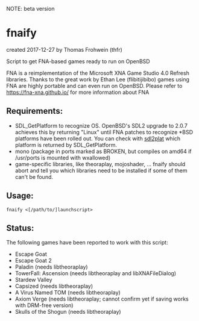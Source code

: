 NOTE: beta version

fnaify
======

created 2017-12-27
by Thomas Frohwein (thfr)

Script to get FNA-based games ready to run on OpenBSD

FNA is a reimplementation of the Microsoft XNA Game Studio 4.0 Refresh libraries.
Thanks to the great work by Ethan Lee (flibitijibibo) games using FNA are
highly portable and can even run on OpenBSD. 
Please refer to https://fna-xna.github.io/ for more information about FNA

Requirements:
-------------

- SDL_GetPlatform to recognize OS. OpenBSD's SDL2 upgrade to 2.0.7
  achieves this by returning "Linux" until FNA patches to recognize
  *BSD platforms have been rolled out.
  You can check with [sdl2plat](https://github.com/thfrwn/sdl2plat)
  which platform is returned by SDL_GetPlatform.
- mono (package in ports marked as BROKEN, but compiles on amd64
  if /usr/ports is mounted with wxallowed)
- game-specific libraries, like theoraplay, mojoshader, ... fnaify
  should abort and tell you which libraries need to be installed if
  some of them can't be found.

Usage:
------

`fnaify <[/path/to/]launchscript>`

Status:
-------

The following games have been reported to work with this script:

* Escape Goat
* Escape Goat 2
* Paladin (needs libtheoraplay)
* TowerFall: Ascension (needs libtheoraplay and libXNAFileDialog)
* Stardew Valley
* Capsized (needs libtheoraplay)
* A Virus Named TOM (needs libtheoraplay)
* Axiom Verge (needs libtheoraplay; cannot confirm yet if saving works with DRM-free version)
* Skulls of the Shogun (needs libtheoraplay)
